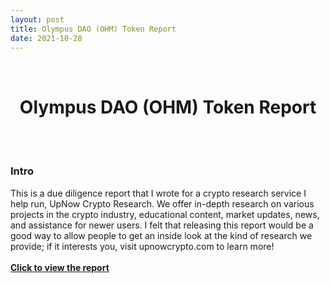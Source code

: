 ```yaml
---
layout: post
title: Olympus DAO (OHM) Token Report
date: 2021-10-28
---
```

<br/>
<h1 style="font-weight: bold; text-align: center;">Olympus DAO (OHM) Token Report</h1>
<br/>
<br/>
  
### **Intro**
This is a due diligence report that I wrote for a crypto research service I help run, UpNow Crypto Research. We offer in-depth research on various projects in the crypto industry, educational content, market updates, news, and assistance for newer users. I felt that releasing this report would be a good way to allow people to get an inside look at the kind of research we provide; if it interests you, visit upnowcrypto.com to learn more!
<br/>
<br/>
<a href="/resources/OHM_Report.pdf" style="text-align: center; font-weight: bold">Click to view the report</a>
<br/>
<br/>

